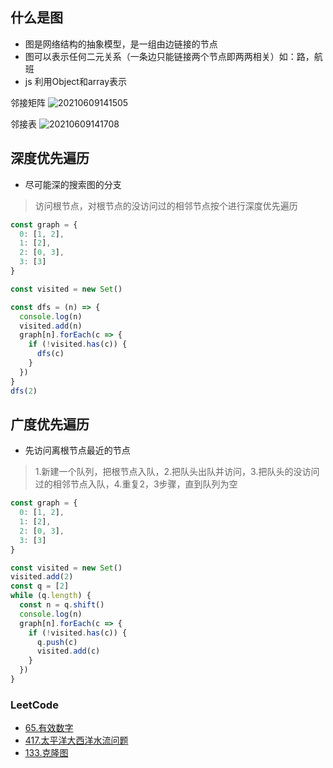 ## 什么是图

- 图是网络结构的抽象模型，是一组由边链接的节点
- 图可以表示任何二元关系（一条边只能链接两个节点即两两相关）如：路，航班
- js 利用Object和array表示

邻接矩阵
![20210609141505](https://cdn.jsdelivr.net/gh/rsl140/imgCdn@main/imgs/20210609141505.png)

邻接表
![20210609141708](https://cdn.jsdelivr.net/gh/rsl140/imgCdn@main/imgs/20210609141708.png)

## 深度优先遍历

- 尽可能深的搜索图的分支

> 访问根节点，对根节点的没访问过的相邻节点按个进行深度优先遍历

``` js
const graph = {
  0: [1, 2],
  1: [2],
  2: [0, 3],
  3: [3]
}

const visited = new Set()

const dfs = (n) => {
  console.log(n)
  visited.add(n)
  graph[n].forEach(c => {
    if (!visited.has(c)) {
      dfs(c)
    }
  })
}
dfs(2)
```

## 广度优先遍历

- 先访问离根节点最近的节点

> 1.新建一个队列，把根节点入队，2.把队头出队并访问，3.把队头的没访问过的相邻节点入队，4.重复2，3步骤，直到队列为空

``` js
const graph = {
  0: [1, 2],
  1: [2],
  2: [0, 3],
  3: [3]
}

const visited = new Set()
visited.add(2)
const q = [2]
while (q.length) {
  const n = q.shift()
  console.log(n)
  graph[n].forEach(c => {
    if (!visited.has(c)) {
      q.push(c)
      visited.add(c)
    }
  })
}
```

### LeetCode

- [65.有效数字](https://leetcode-cn.com/problems/valid-number)
- [417.太平洋大西洋水流问题](https://leetcode-cn.com/problems/pacific-atlantic-water-flow)
- [133.克隆图](https://leetcode-cn.com/problems/clone-graph)